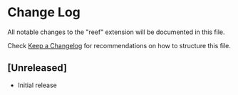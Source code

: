 # Change Log

All notable changes to the "reef" extension will be documented in this file.

Check [Keep a Changelog](http://keepachangelog.com/) for recommendations on how to structure this file.

## [Unreleased]

- Initial release
